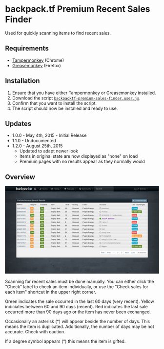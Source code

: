 # backpack.tf Premium Recent Sales Finder

Used for quickly scanning items to find recent sales.

## Requirements
* [Tampermonkey](https://chrome.google.com/webstore/detail/tampermonkey/dhdgffkkebhmkfjojejmpbldmpobfkfo?hl=en) (Chrome)
* [Greasemonkey](https://addons.mozilla.org/en-us/firefox/addon/greasemonkey/) (Firefox)

## Installation
1. Ensure that you have either Tampermonkey or Greasemonkey installed.
2. Download the script [`backpacktf-premium-sales-finder.user.js`](backpacktf-premium-sales-finder.user.js?raw=true).
3. Confirm that you want to install the script.
4. The script should now be installed and ready to use.

## Updates
* 1.0.0 - May 4th, 2015 - Initial Release
* 1.1.0 - Undocumented
* 1.2.0 - August 25th, 2015
   * Updated to adapt newer look
   * Items in original state are now displayed as "none" on load
   * Premium pages with no results appear as they normally would

## Overview

![premium](/images/premium-purple-energy-trophy-belt.png?raw=true)

Scanning for recent sales must be done manually. You can either click the "Check" label to check an item individually, or use the "Check sales for each item" shortcut in the upper right corner.

Green indicates the sale occurred in the last 60 days (very recent). Yellow indiciates between 60 and 90 days (recent). Red indicates the last sale occurred more than 90 days ago or the item has never been exchanged.

Occasionally an asterisk (*) will appear beside the number of days. This means the item is duplicated. Additionally, the number of days may be not accurate. Check with caution.

If a degree symbol appears (°) this means the item is gifted.